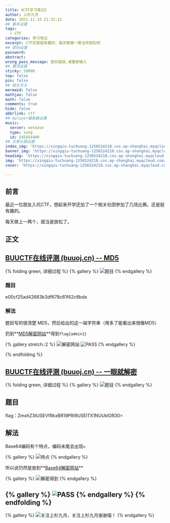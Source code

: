 ```yaml
---
title: 《CTF学习笔记》
author: 上杉九月
date: 2021-11-15 21:32:12
## 基本设置
tags:
  - CTF
categories: 学习笔记
excerpt: CTF还是挺有趣的，每天都做一做当作放松吧
## 密码设置
password: 
abstract: 
wrong_pass_message: 密码错误,请重新输入
## 置顶设置
sticky: 10000
top: false
pin: false
## 相关开关
mermaid: false
mathjax: false
math: false
comments: true
hide: false
abbrlink: ctf
## Aplayer播放器设置
music:
  server: netease
  type: song
  id: 545854400
## 文章头图设置
index_img: 'https://xingqiu-tuchuang-1256524210.cos.ap-shanghai.myqcloud.com/5199/CTF/index.jpg'
banner_img: 'https://xingqiu-tuchuang-1256524210.cos.ap-shanghai.myqcloud.com/5199/CTF/index.jpg'
headimg: 'https://xingqiu-tuchuang-1256524210.cos.ap-shanghai.myqcloud.com/5199/CTF/index.jpg'
img: 'https://xingqiu-tuchuang-1256524210.cos.ap-shanghai.myqcloud.com/5199/CTF/index.jpg'
cover: 'https://xingqiu-tuchuang-1256524210.cos.ap-shanghai.myqcloud.com/5199/CTF/index.jpg'

---
```


## 前言

最近一位朋友入坑CTF，想起来开学还加了一个相关社团参加了几场比赛。还是挺有趣的。

每天做上一两个，就当是放松了。

## 正文

## [BUUCTF在线评测 (buuoj.cn) -- MD5](https://buuoj.cn/challenges#MD5)
{% folding green, 详细过程 %}
{% gallery %}
![题目](https://xingqiu-tuchuang-1256524210.cos.ap-shanghai.myqcloud.com/5199/CTF_Crypto/1.png)
{% endgallery %}

### 题目

e00cf25ad42683b3df678c61f42c6bda

### 解法

题目写的很清楚 MD5，然后给出的这一端字符串（用多了能看出来很像MD5）

扔到**[MD5解密网站](https://www.cmd5.com/)**得到`flag{admin1}`

{% gallery stretch::2 %}
![解密网站](https://xingqiu-tuchuang-1256524210.cos.ap-shanghai.myqcloud.com/5199/CTF_Crypto/2.png)
![PASS](https://xingqiu-tuchuang-1256524210.cos.ap-shanghai.myqcloud.com/5199/CTF_Crypto/3.png)
{% endgallery %}

{% endfolding %}

## [BUUCTF在线评测 (buuoj.cn) -- 一眼就解密](https://buuoj.cn/challenges#一眼就解密)
{% folding green, 详细过程 %}
{% gallery %}
![题目](https://xingqiu-tuchuang-1256524210.cos.ap-shanghai.myqcloud.com/5199/CTF_Crypto/4.png)
{% endgallery %}

## 题目

flag：ZmxhZ3tUSEVfRkxBR19PRl9USElTX1NUUklOR30=

## 解法

Base64编码有个特点，编码末尾会出现`=`

{% gallery %}
![特点](https://xingqiu-tuchuang-1256524210.cos.ap-shanghai.myqcloud.com/5199/CTF_Crypto/5.png)
{% endgallery %}

所以说仍然是放到**[Base64解密网站](https://www.qqxiuzi.cn/bianma/base64.htm)**

{% gallery %}
![解密得到](https://xingqiu-tuchuang-1256524210.cos.ap-shanghai.myqcloud.com/5199/CTF_Crypto/6.png)
{% endgallery %}

{% gallery %}
![PASS](https://xingqiu-tuchuang-1256524210.cos.ap-shanghai.myqcloud.com/5199/CTF_Crypto/7.png)
{% endgallery %}
{% endfolding %}
---

{% gallery %}
![关注上杉九月，关注上杉九月谢谢喵！](https://xingqiu-tuchuang-1256524210.cos.ap-shanghai.myqcloud.com/5199/about_me.png)
{% endgallery %}
